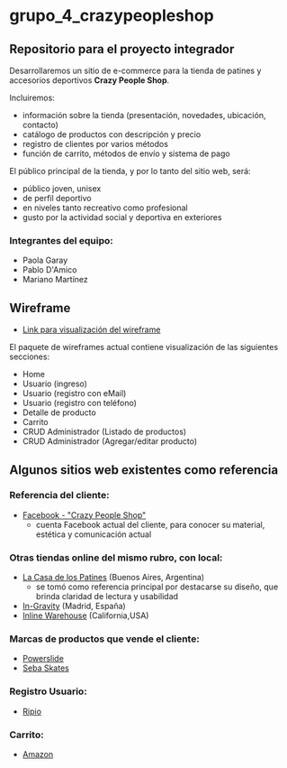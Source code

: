 # grupo_4_crazypeopleshop
## Repositorio para el proyecto integrador

Desarrollaremos un sitio de e-commerce para la tienda de patines y accesorios deportivos **Crazy People Shop**.

Incluiremos:
+ información sobre la tienda (presentación, novedades, ubicación, contacto)
+ catálogo de productos con descripción y precio
+ registro de clientes por varios métodos
+ función de carrito, métodos de envío y sistema de pago

El público principal de la tienda, y por lo tanto del sitio web, será:
+ público joven, unisex
+ de perfil deportivo
+ en niveles tanto recreativo como profesional
+ gusto por la actividad social y deportiva en exteriores


### Integrantes del equipo: 
- Paola Garay
- Pablo D'Amico
- Mariano Martínez

## Wireframe
+ [Link para visualización del wireframe](https://www.figma.com/file/SSP2G5pWlTCmehVDt9jpOT/Grupo_4_Crazy-People?node-id=0%3A1)

El paquete de wireframes actual contiene visualización de las siguientes secciones:
+ Home
+ Usuario (ingreso)
+ Usuario (registro con eMail)
+ Usuario (registro con teléfono)
+ Detalle de producto
+ Carrito
+ CRUD Administrador (Listado de productos)
+ CRUD Administrador (Agregar/editar producto)

## Algunos sitios web existentes como referencia

### Referencia del cliente:
+ [Facebook - "Crazy People Shop"](https://www.facebook.com/crazypeopleshop/?ref=br_rs)
  * cuenta Facebook actual del cliente, para conocer su material, estética y comunicación actual


### Otras tiendas online del mismo rubro, con local:
+ [La Casa de los Patines](https://www.lacasadelospatines.com/) (Buenos Aires, Argentina) 
  * se tomó como referencia principal por destacarse su diseño, que brinda claridad de lectura y usabilidad
+ [In-Gravity](https://www.in-gravity.com/) (Madrid, España)
+ [Inline Warehouse](https://www.inlinewarehouse.com/) (California,USA)

### Marcas de productos que vende el cliente:
+ [Powerslide](https://www.powerslide.com/)
+ [Seba Skates](http://www.sebaskates.com/)

### Registro Usuario:
+ [Ripio](https://auth.ripio.com/#/register)

### Carrito:
+ [Amazon](https://www.amazon.com/gp/cart/view.html?ref_=nav_cart)

